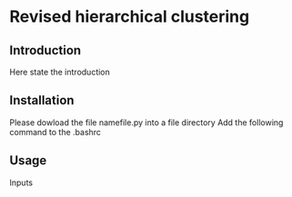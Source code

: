 # Revised hierarchical clustering
## Introduction
Here state the introduction

## Installation
Please dowload the file namefile.py into a file directory
Add the following command to the .bashrc

## Usage
Inputs



